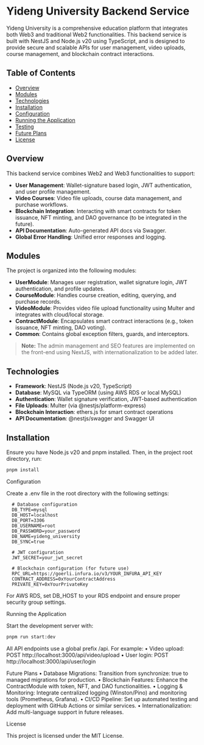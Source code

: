 # Yideng University Backend Service

Yideng University is a comprehensive education platform that integrates both Web3 and traditional Web2 functionalities. This backend service is built with NestJS and Node.js v20 using TypeScript, and is designed to provide secure and scalable APIs for user management, video uploads, course management, and blockchain contract interactions.

## Table of Contents
- [Overview](#overview)
- [Modules](#modules)
- [Technologies](#technologies)
- [Installation](#installation)
- [Configuration](#configuration)
- [Running the Application](#running-the-application)
- [Testing](#testing)
- [Future Plans](#future-plans)
- [License](#license)

## Overview
This backend service combines Web2 and Web3 functionalities to support:
- **User Management**: Wallet-signature based login, JWT authentication, and user profile management.
- **Video Courses**: Video file uploads, course data management, and purchase workflows.
- **Blockchain Integration**: Interacting with smart contracts for token issuance, NFT minting, and DAO governance (to be integrated in the future).
- **API Documentation**: Auto-generated API docs via Swagger.
- **Global Error Handling**: Unified error responses and logging.

## Modules
The project is organized into the following modules:
- **UserModule**: Manages user registration, wallet signature login, JWT authentication, and profile updates.
- **CourseModule**: Handles course creation, editing, querying, and purchase records.
- **VideoModule**: Provides video file upload functionality using Multer and integrates with cloud/local storage.
- **ContractModule**: Encapsulates smart contract interactions (e.g., token issuance, NFT minting, DAO voting).
- **Common**: Contains global exception filters, guards, and interceptors.

> **Note:** The admin management and SEO features are implemented on the front-end using NextJS, with internationalization to be added later.

## Technologies
- **Framework**: NestJS (Node.js v20, TypeScript)
- **Database**: MySQL via TypeORM (using AWS RDS or local MySQL)
- **Authentication**: Wallet signature verification, JWT-based authentication
- **File Uploads**: Multer (via @nestjs/platform-express)
- **Blockchain Interaction**: ethers.js for smart contract operations
- **API Documentation**: @nestjs/swagger and Swagger UI

## Installation
Ensure you have Node.js v20 and pnpm installed. Then, in the project root directory, run:
```bash
pnpm install
```
Configuration

Create a .env file in the root directory with the following settings:
```env
  # Database configuration
  DB_TYPE=mysql
  DB_HOST=localhost
  DB_PORT=3306
  DB_USERNAME=root
  DB_PASSWORD=your_password
  DB_NAME=yideng_university
  DB_SYNC=true

  # JWT configuration
  JWT_SECRET=your_jwt_secret

  # Blockchain configuration (for future use)
  RPC_URL=https://goerli.infura.io/v3/YOUR_INFURA_API_KEY
  CONTRACT_ADDRESS=0xYourContractAddress
  PRIVATE_KEY=0xYourPrivateKey
```
For AWS RDS, set DB_HOST to your RDS endpoint and ensure proper security group settings.

Running the Application

Start the development server with:
``` bash
pnpm run start:dev
```
All API endpoints use a global prefix /api. For example:
	•	Video upload: POST http://localhost:3000/api/video/upload
	•	User login: POST http://localhost:3000/api/user/login

Future Plans
	•	Database Migrations: Transition from synchronize: true to managed migrations for production.
	•	Blockchain Features: Enhance the ContractModule with token, NFT, and DAO functionalities.
	•	Logging & Monitoring: Integrate centralized logging (Winston/Pino) and monitoring tools (Prometheus, Grafana).
	•	CI/CD Pipeline: Set up automated testing and deployment with GitHub Actions or similar services.
	•	Internationalization: Add multi-language support in future releases.

License

This project is licensed under the MIT License.
